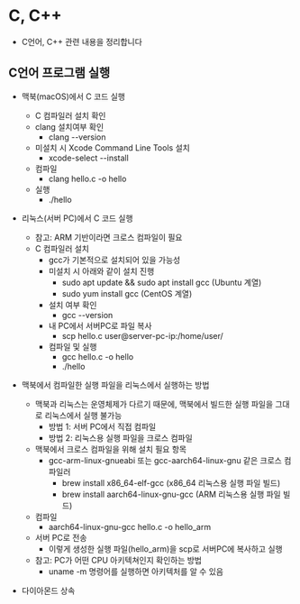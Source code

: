 # C, C++

- C언어, C++ 관련 내용을 정리합니다

## C언어 프로그램 실행

- 맥북(macOS)에서 C 코드 실행
  - C 컴파일러 설치 확인
  - clang 설치여부 확인
    - clang --version
  - 미설치 시 Xcode Command Line Tools 설치
    - xcode-select --install
  - 컴파일
    - clang hello.c -o hello
  - 실행
    - ./hello

- 리눅스(서버 PC)에서 C 코드 실행
  - 참고: ARM 기반이라면 크로스 컴파일이 필요
  - C 컴파일러 설치
    - gcc가 기본적으로 설치되어 있을 가능성
    - 미설치 시 아래와 같이 설치 진행
      - sudo apt update && sudo apt install gcc (Ubuntu 계열)
      - sudo yum install gcc (CentOS 계열)
    - 설치 여부 확인
      - gcc --version
    - 내 PC에서 서버PC로 파일 복사
      - scp hello.c user@server-pc-ip:/home/user/
    - 컴파일 및 실행
      - gcc hello.c -o hello
      - ./hello

- 맥북에서 컴파일한 실행 파일을 리눅스에서 실행하는 방법
  - 맥북과 리눅스는 운영체제가 다르기 때문에, 맥북에서 빌드한 실행 파일을 그대로 리눅스에서 실행 불가능
    - 방법 1: 서버 PC에서 직접 컴파일
    - 방법 2: 리눅스용 실행 파일을 크로스 컴파일
  - 맥북에서 크로스 컴파일을 위해 설치 필요 항목
    - gcc-arm-linux-gnueabi 또는 gcc-aarch64-linux-gnu 같은 크로스 컴파일러
      - brew install x86_64-elf-gcc (x86_64 리눅스용 실행 파일 빌드)
      - brew install aarch64-linux-gnu-gcc (ARM 리눅스용 실행 파일 빌드)
  - 컴파일
    - aarch64-linux-gnu-gcc hello.c -o hello_arm
  - 서버 PC로 전송
    - 이렇게 생성한 실행 파일(hello_arm)을 scp로 서버PC에 복사하고 실행
  - 참고: PC가 어떤 CPU 아키텍쳐인지 확인하는 방법
    - uname -m 명령어를 실행하면 아키텍처를 알 수 있음

- 다이아몬드 상속